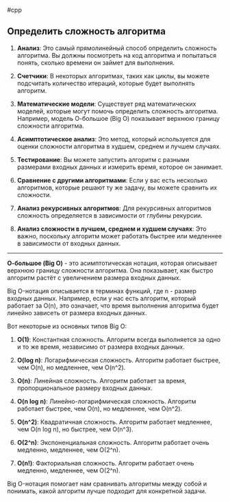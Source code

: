 #cpp 

## Определить сложность алгоритма

1. **Анализ**: Это самый прямолинейный способ определить сложность алгоритма. Вы должны посмотреть на код алгоритма и попытаться понять, сколько времени он займет для выполнения.
    
2. **Счетчики**: В некоторых алгоритмах, таких как циклы, вы можете подсчитать количество итераций, которые будет выполнять алгоритм.
    
3. **Математические модели**: Существует ряд математических моделей, которые могут помочь определить сложность алгоритма. Например, модель О-большое (Big O) показывает верхнюю границу сложности алгоритма.
    
4. **Асимптотическое анализ**: Это метод, который используется для оценки сложности алгоритма в худшем, среднем и лучшем случаях.
    
5. **Тестирование**: Вы можете запустить алгоритм с разными размерами входных данных и измерить время, которое он занимает.
    
6. **Сравнение с другими алгоритмами**: Если у вас есть несколько алгоритмов, которые решают ту же задачу, вы можете сравнить их сложности.
    
7. **Анализ рекурсивных алгоритмов**: Для рекурсивных алгоритмов сложность определяется в зависимости от глубины рекурсии.
    
8. **Анализ сложности в лучшем, среднем и худшем случаях**: Это важно, поскольку алгоритм может работать быстрее или медленнее в зависимости от входных данных.
______________________________________________________________________

**О-большое (Big O)** - это асимптотическая нотация, которая описывает верхнюю границу сложности алгоритма. Она показывает, как быстро алгоритм растёт с увеличением размера входных данных.

Big O-нотация описывается в терминах функций, где n - размер входных данных. Например, если у нас есть алгоритм, который работает за O(n), это означает, что время выполнения алгоритма будет линейно зависеть от размера входных данных.

Вот некоторые из основных типов Big O:

1. **O(1)**: Константная сложность. Алгоритм всегда выполняется за одно и то же время, независимо от размера входных данных.
    
2. **O(log n)**: Логарифмическая сложность. Алгоритм работает быстрее, чем O(n), но медленнее, чем O(n^2).
    
3. **O(n)**: Линейная сложность. Алгоритм работает за время, пропорциональное размеру входных данных.
    
4. **O(n log n)**: Линейно-логарифмическая сложность. Алгоритм работает быстрее, чем O(n), но медленнее, чем O(n^2).
    
5. **O(n^2)**: Квадратичная сложность. Алгоритм работает медленнее, чем O(n log n), но быстрее, чем O(n^3).
    
6. **O(2^n)**: Экспоненциальная сложность. Алгоритм работает очень медленно, медленнее, чем O(2^n).
    
7. **O(n!)**: Факториальная сложность. Алгоритм работает очень медленно, медленнее, чем O(2^n).
    

Big O-нотация помогает нам сравнивать алгоритмы между собой и понимать, какой алгоритм лучше подходит для конкретной задачи.